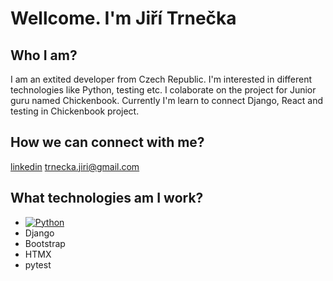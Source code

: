 # Wellcome. I'm Jiří Trnečka
## Who I am?
I am an extited developer from Czech Republic. I'm interested in different technologies like Python, testing etc.
I colaborate on the project for Junior guru named Chickenbook.
Currently I'm learn to connect Django, React and testing in Chickenbook project.
## How we can connect with me?
[linkedin](www.linkedin.com/in/jiritrnecka)
trnecka.jiri@gmail.com
## What technologies am I work?
* [![Python](https://s3.dualstack.us-east-2.amazonaws.com/pythondotorg-assets/media/community/logos/python-logo-only.png)](https://www.python.org/)
* Django
* Bootstrap
* HTMX
* pytest

